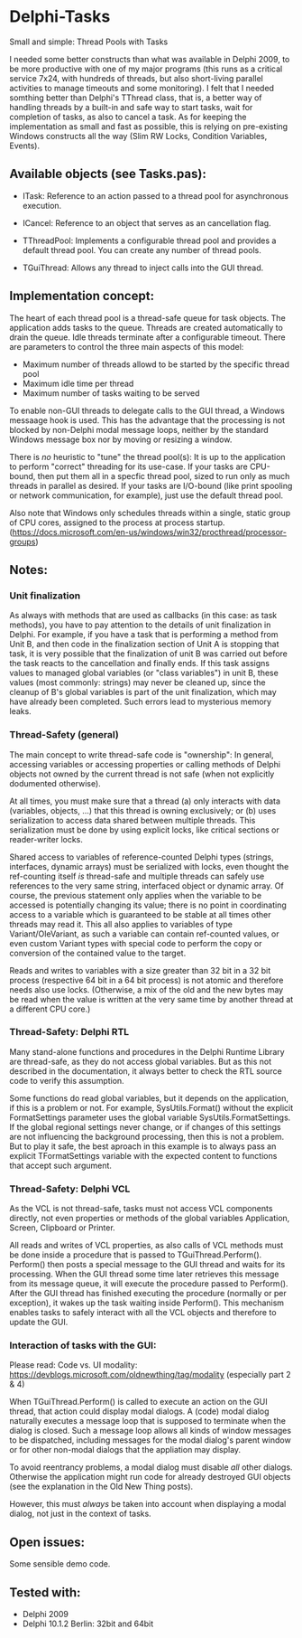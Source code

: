 # Delphi-Tasks
 Small and simple: Thread Pools with Tasks

I needed some better constructs than what was available in Delphi 2009, to be more productive with one of my major programs (this runs as a critical service 7x24, with hundreds of threads, but also short-living parallel activities to manage timeouts and some monitoring).
I felt that I needed somthing better than Delphi's TThread class, that is, a better way of handling threads by a built-in and safe way to start tasks, wait for completion of tasks, as also to cancel a task.
As for keeping the implementation as small and fast as possible, this is relying on pre-existing Windows constructs all the way (Slim RW Locks, Condition Variables, Events).

## Available objects (see Tasks.pas):

* ITask: Reference to an action passed to a thread pool for asynchronous execution.

* ICancel: Reference to an object that serves as an cancellation flag.

* TThreadPool: Implements a configurable thread pool and provides a default thread pool. You can create any number of thread pools.

* TGuiThread: Allows any thread to inject calls into the GUI thread.


## Implementation concept:

The heart of each thread pool is a thread-safe queue for task objects. The application adds tasks to the queue. Threads are created automatically to drain the queue. Idle threads terminate after a configurable timeout. There are parameters to control the three main aspects of this model:
- Maximum number of threads allowd to be started by the specific thread pool
- Maximum idle time per thread
- Maximum number of tasks waiting to be served

To enable non-GUI threads to delegate calls to the GUI thread, a Windows messaage hook is used. This has the advantage that the processing is not blocked by non-Delphi modal message loops, neither by the standard Windows message box nor by moving or resizing a window.

There is *no* heuristic to "tune" the thread pool(s): It is up to the application to perform "correct" threading for its use-case. If your tasks are CPU-bound, then put them all in a specfic thread pool, sized to run only as much threads in parallel as desired. If your tasks are I/O-bound (like print spooling or network communication, for example), just use the default thread pool.

Also note that Windows only schedules threads within a single, static group of CPU cores, assigned to the process at process startup. (https://docs.microsoft.com/en-us/windows/win32/procthread/processor-groups)

## Notes:

### Unit finalization

As always with methods that are used as callbacks (in this case: as task methods), you have to pay attention to the details of unit finalization in Delphi.
For example, if you have a task that is performing a method from Unit B, and then code in the finalization section of Unit A is stopping that task, it is very possible
that the finalization of unit B was carried out before the task reacts to the cancellation and finally ends.
If this task assigns values to managed global variables (or "class variables") in unit B, these values (most commonly: strings) may never be cleaned up,
since the cleanup of B's global variables is part of the unit finalization, which may have already been completed.
Such errors lead to mysterious memory leaks.

### Thread-Safety (general)

The main concept to write thread-safe code is "ownership": In general, accessing variables or accessing properties or calling methods of Delphi objects not owned by the current thread is not safe (when not explicitly dodumented otherwise).

At all times, you must make sure that a thread (a) only interacts with data (variables, objects, ...) that this thread is owning exclusively; or (b) uses serialization to access data shared between multiple threads. This serialization must be done by using explicit locks, like critical sections or reader-writer locks.

Shared access to variables of reference-counted Delphi types (strings, interfaces, dynamic arrays) must be serialized with locks, even thought the ref-counting itself *is* thread-safe and multiple threads can safely use references to the very same string, interfaced object or dynamic array. Of course, the previous statement only applies when the variable to be accessed is potentially changing its value; there is no point in coordinating access to a variable which is guaranteed to be stable at all times other threads may read it. This all also applies to variables of type Variant/OleVariant, as such a variable can contain ref-counted values, or even custom Variant types with special code to perform the copy or conversion of the contained value to the target.

Reads and writes to variables with a size greater than 32 bit in a 32 bit process (respective 64 bit in a 64 bit process) is not atomic and therefore needs also use locks. (Otherwise, a mix of the old and the new bytes may be read when the value is written at the very same time by another thread at a different CPU core.)

### Thread-Safety: Delphi RTL

Many stand-alone functions and procedures in the Delphi Runtime Library are thread-safe, as they do not access global variables. But as this not described in the documentation, it always better to check the RTL source code to verify this assumption.

Some functions do read global variables, but it depends on the application, if this is a problem or not. For example, SysUtils.Format() without the explicit FormatSettings parameter uses the global variable SysUtils.FormatSettings. If the global regional settings never change, or if changes of this settings are not influencing the background processing, then this is not a problem. But to play it safe, the best aproach in this example is to always pass an explicit TFormatSettings variable with the expected content to functions that accept such argument.

### Thread-Safety: Delphi VCL

As the VCL is not thread-safe, tasks must not access VCL components directly, not even properties or methods of the global variables Application, Screen, Clipboard or Printer.

All reads and writes of VCL properties, as also calls of VCL methods must be done inside a procedure that is passed to TGuiThread.Perform(). Perform() then posts a special message to the GUI thread and waits for its processing. When the GUI thread some time later retrieves this message from its message queue, it will execute the procedure passed to Perform(). After the GUI thread has finished executing the procedure (normally or per exception), it wakes up the task waiting inside Perform(). This mechanism enables tasks to safely interact with all the VCL objects and therefore to update the GUI.

### Interaction of tasks with the GUI:

Please read: Code vs. UI modality: https://devblogs.microsoft.com/oldnewthing/tag/modality (especially part 2 & 4)

When TGuiThread.Perform() is called to execute an action on the GUI thread, that action could display modal dialogs. A (code) modal dialog naturally executes a message loop that is supposed to terminate when the dialog is closed. Such a message loop allows all kinds of window messages to be dispatched, including messages for the modal dialog's parent window or for other non-modal dialogs that the appliation may display.

To avoid reentrancy problems, a modal dialog must disable *all* other dialogs. Otherwise the application might run code for already destroyed GUI objects (see the explanation in the Old New Thing posts).

However, this must *always* be taken into account when displaying a modal dialog, not just in the context of tasks.

## Open issues:

Some sensible demo code.

## Tested with:

- Delphi 2009
- Delphi 10.1.2 Berlin: 32bit and 64bit
